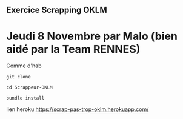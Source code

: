## Exercice Scrapping OKLM

# Jeudi 8 Novembre par Malo (bien aidé par la Team RENNES)

Comme d'hab
```
git clone
```
```
cd Scrappeur-OKLM
```
```
bundle install
```
lien heroku https://scrap-pas-trop-oklm.herokuapp.com/
